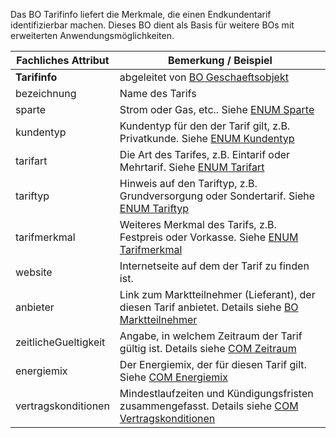<p>Das BO Tarifinfo liefert die Merkmale, die einen Endkundentarif identifizierbar machen.
    Dieses BO dient als Basis für weitere BOs mit erweiterten Anwendungsmöglichkeiten.
</p>
<table>
    <thead>
    <tr>
        <th>Fachliches Attribut</th>
        <th>Bemerkung / Beispiel</th>
    </tr>
    </thead>
    <tbody>
    <tr>
        <td><strong>Tarifinfo</strong></td>
        <td>
            abgeleitet von <a href="https://www.bo4e.de/dokumentation/geschaeftsobjekte/bo-geschaftsobjekt">BO Geschaeftsobjekt</a>
        </td>
    </tr>
    <tr>
        <td>bezeichnung</td>
        <td>Name des Tarifs</td>
    </tr>
    <tr>
        <td>sparte</td>
        <td>Strom oder Gas, etc.. Siehe <a href="https://www.bo4e.de/dokumentation/enumerations/enum-sparte">ENUM Sparte</a></td>
    </tr>
    <tr>
        <td>kundentyp<a href="https://hh-atlassian.enet.local/confluence/display/BO/ENUM+KundenTyp"></a></td>
        <td>Kundentyp für den der Tarif gilt, z.B. Privatkunde. Siehe <a href="https://www.bo4e.de/dokumentation/enumerations/enum-kundentyp">ENUM Kundentyp</a></td>
    </tr>
    <tr>
        <td>tarifart</td>
        <td>Die Art des Tarifes, z.B. Eintarif oder Mehrtarif. Siehe <a href="https://www.bo4e.de/dokumentation/enumerations/enum-tarifart">ENUM Tarifart</a></td>
    </tr>
    <tr>
        <td>tariftyp</td>
        <td>Hinweis auf den Tariftyp, z.B. Grundversorgung oder Sondertarif. Siehe <a href="https://www.bo4e.de/dokumentation/enumerations/enum-tariftyp">ENUM Tariftyp</a></td>
    </tr>
    <tr>
        <td>tarifmerkmal</td>
        <td>Weiteres Merkmal des Tarifs, z.B. Festpreis oder Vorkasse. Siehe <a href="https://www.bo4e.de/dokumentation/enumerations/enum-tarifmodell">ENUM Tarifmerkmal</a>
        </td>
    </tr>
    <tr>
        <td>website</td>
        <td>Internetseite auf dem der Tarif zu finden ist.</td>
    </tr>
    <tr>
        <td>anbieter</td>
        <td>Link zum Marktteilnehmer (Lieferant), der diesen Tarif anbietet. Details siehe <a href="https://www.bo4e.de/dokumentation/geschaeftsobjekte/bo-marktteilnehmer">BO Marktteilnehmer</a></td>
    </tr>
    <tr>
        <td>zeitlicheGueltigkeit</td>
        <td>Angabe, in welchem Zeitraum der Tarif gültig ist. Details siehe <a href="https://www.bo4e.de/dokumentation/komponenten/com-zeitraum">COM Zeitraum</a></td>
    </tr>
    <tr>
        <td>energiemix</td>
        <td>Der Energiemix, der für diesen Tarif gilt. Siehe <a href="https://www.bo4e.de/dokumentation/komponenten/com-energiemix">COM Energiemix</a></td>
    </tr>
    <tr>
        <td>vertragskonditionen</td>
        <td>Mindestlaufzeiten und Kündigungsfristen zusammengefasst. Details siehe <a href="https://www.bo4e.de/dokumentation/komponenten/com-vertragskonditionen">COM Vertragskonditionen</a></td>
    </tr>
    </tbody>
</table>
